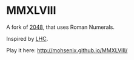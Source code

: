# MMXLVIII
A fork of [2048](http://gabrielecirulli.github.io/2048/), that uses Roman Numerals.

Inspired  by [LHC](http://milrivel.github.io/LHC/).

Play it here: http://mohsenix.github.io/MMXLVIII/
